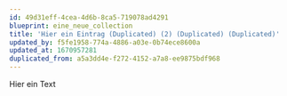 ```yaml
---
id: 49d31eff-4cea-4d6b-8ca5-719078ad4291
blueprint: eine_neue_collection
title: 'Hier ein Eintrag (Duplicated) (2) (Duplicated) (Duplicated)'
updated_by: f5fe1958-774a-4886-a03e-0b74ece8600a
updated_at: 1670957281
duplicated_from: a5a3dd4e-f272-4152-a7a8-ee9875bdf968
---
```

Hier ein Text
